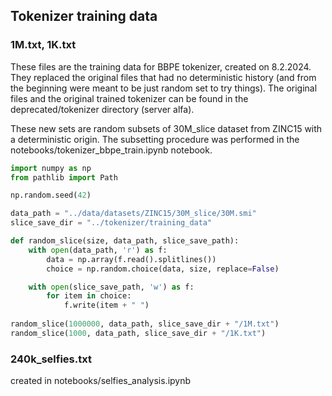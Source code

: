 ## Tokenizer training data

### 1M.txt, 1K.txt
These files are the training data for BBPE tokenizer, created on 8.2.2024. They replaced the original files that had no deterministic history (and from the beginning were meant to be just random set to try things). The original files and the original trained tokenizer can be found in the deprecated/tokenizer directory (server alfa).

These new sets are random subsets of 30M_slice dataset from ZINC15 with a deterministic origin. The subsetting procedure was performed in the notebooks/tokenizer_bbpe_train.ipynb notebook. 

```python 
import numpy as np
from pathlib import Path

np.random.seed(42)

data_path = "../data/datasets/ZINC15/30M_slice/30M.smi"
slice_save_dir = "../tokenizer/training_data"

def random_slice(size, data_path, slice_save_path):
    with open(data_path, 'r') as f:
        data = np.array(f.read().splitlines())
        choice = np.random.choice(data, size, replace=False)

    with open(slice_save_path, 'w') as f:
        for item in choice:
            f.write(item + " ")
    
random_slice(1000000, data_path, slice_save_dir + "/1M.txt")
random_slice(1000, data_path, slice_save_dir + "/1K.txt")
```


### 240k_selfies.txt
created in notebooks/selfies_analysis.ipynb